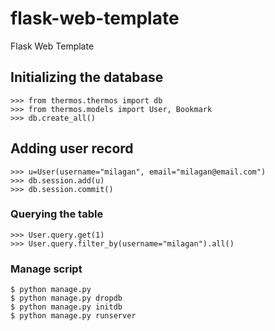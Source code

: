 # flask-web-template
Flask Web Template

## Initializing the database
```
>>> from thermos.thermos import db
>>> from thermos.models import User, Bookmark
>>> db.create_all()
```

## Adding user record
```
>>> u=User(username="milagan", email="milagan@email.com")
>>> db.session.add(u)
>>> db.session.commit()
```

### Querying the table
```
>>> User.query.get(1)
>>> User.query.filter_by(username="milagan").all()
```

### Manage script
```
$ python manage.py
$ python manage.py dropdb
$ python manage.py initdb
$ python manage.py runserver
```